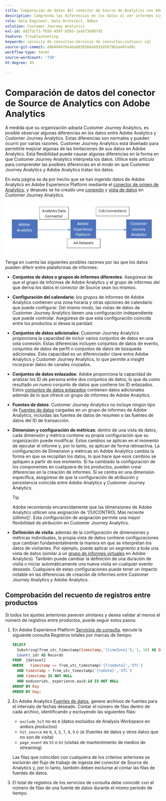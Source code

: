 ```yaml
---
title: Comparación de datos del conector de Source de Analytics con Adobe Analytics
description: Comprenda las diferencias en los datos al ver informes similares en Adobe Analytics y Customer Journey Analytics.
role: Data Engineer, Data Architect, Admin
solution: Customer Journey Analytics
exl-id: dd273c71-fb5b-459f-b593-1aa5f3e897d2
feature: Troubleshooting
keywords: servicio de consultas;Servicio de consultas;sintaxis sql
source-git-commit: d96404479aabe6020566e693245879b5ad4fad9c
workflow-type: tm+mt
source-wordcount: '720'
ht-degree: 4%

---
```


# Comparación de datos del conector de Source de Analytics con Adobe Analytics

A medida que su organización adopta Customer Journey Analytics, es posible observar algunas diferencias en los datos entre Adobe Analytics y Customer Journey Analytics. Estas diferencias son normales y pueden ocurrir por varias razones. Customer Journey Analytics está diseñado para permitirle mejorar algunas de las limitaciones de sus datos en Adobe Analytics. Esta flexibilidad puede causar algunas diferencias en la forma en que Customer Journey Analytics interpreta los datos. Utilice este artículo para comprender las posibles diferencias en el modo en que Customer Journey Analytics y Adobe Analytics tratan los datos.

En esta página se da por hecho que se han ingerido datos de Adobe Analytics en Adobe Experience Platform mediante el [conector de origen de Analytics](https://experienceleague.adobe.com/docs/experience-platform/sources/ui-tutorials/create/adobe-applications/analytics.html?lang=es), y después se ha creado una [conexión](/help/connections/overview.md) y [vista de datos](/help/data-views/data-views.md) en Customer Journey Analytics.

![El flujo de datos de Adobe Analytics a través del conector de datos a Adobe Experience Platform y a Customer Journey Analytics mediante conexiones de CJA.](assets/compare.png)

Tenga en cuenta las siguientes posibles razones por las que los datos pueden diferir entre plataformas de informes:

* **Conjuntos de datos o grupos de informes diferentes**: Asegúrese de que el grupo de informes de Adobe Analytics y el grupo de informes del que deriva los datos el conector de Source sean los mismos.
* **Configuración del calendario**: los grupos de informes de Adobe Analytics contienen una zona horaria y otras opciones de calendario que puede configurar. Del mismo modo, las vistas de datos de Customer Journey Analytics tienen una configuración independiente que puede controlar. Asegúrese de que esta configuración coincida entre los productos si desea la paridad.
* **Conjuntos de datos adicionales**: Customer Journey Analytics proporciona la capacidad de incluir varios conjuntos de datos en una sola conexión. Estas diferencias incluyen conjuntos de datos de evento, conjuntos de datos de perfil o conjuntos de datos de búsqueda adicionales. Esta capacidad es un diferenciador clave entre Adobe Analytics y Customer Journey Analytics, lo que permite a insight incorporar datos de canales cruzados.
* **Conjuntos de datos enlazados**: Adobe proporciona la capacidad de analizar los ID de persona entre dos conjuntos de datos, lo que da como resultado un nuevo conjunto de datos que contiene los ID enlazados. Estos [conjuntos de datos enlazados](/help/stitching/overview.md) contienen datos adicionales además de lo que ofrece un grupo de informes de Adobe Analytics.
* **Fuentes de datos**: Customer Journey Analytics no incluye ningún tipo de [Fuentes de datos](https://experienceleague.adobe.com/es/docs/analytics/import/data-sources/overview) cargadas en un grupo de informes de Adobe Analytics, incluidas las fuentes de datos de resumen o las fuentes de datos del ID de transacción.
* **Dimension y configuración de métricas**: dentro de una vista de datos, cada dimensión y métrica contiene su propia configuración que su organización puede modificar. Estos cambios se aplican en el momento de ejecutar el informe y, por lo tanto, se aplican de forma retroactiva. La configuración de Dimension y métricas en Adobe Analytics cambia la forma en que se recopilan los datos, lo que hace que esos cambios se apliquen a partir de ese momento. Si ha cambiado la configuración de los componentes en cualquiera de los productos, pueden crear diferencias en la creación de informes. Si se centra en una dimensión específica, asegúrese de que la configuración de atribución y persistencia coincida entre Adobe Analytics y Customer Journey Analytics.

  >[!TIP]
  >
  >Adobe recomienda encarecidamente que las dimensiones de Adobe Analytics utilicen una asignación de &#39;[!UICONTROL Más reciente (último)]&#39;. Esta configuración de asignación permite una mayor flexibilidad de atribución en Customer Journey Analytics.

* **Definición de visita**: además de la configuración de dimensiones y métricas individuales, la propia vista de datos contiene configuraciones que cambian fundamentalmente la manera en que se interpretan los datos de visitantes. Por ejemplo, puede aplicar un segmento a toda una vista de datos (similar a un [grupo de informes virtuales](https://experienceleague.adobe.com/es/docs/analytics/components/virtual-report-suites/vrs-about) en Adobe Analytics). También puede cambiar la definición de una duración de visita o iniciar automáticamente una nueva visita en cualquier evento deseado. Cualquiera de estas configuraciones puede tener un impacto notable en las diferencias de creación de informes entre Customer Journey Analytics y Adobe Analytics.

## Comprobación del recuento de registros entre productos

Si todos los ajustes anteriores parecen similares y desea validar al menos el número de registros entre productos, puede seguir estos pasos:

1. En Adobe Experience Platform [Servicios de consulta](https://experienceleague.adobe.com/es/docs/experience-platform/query/home), ejecute la siguiente consulta Registros totales por marcas de tiempo:

   ```sql
   SELECT
     Substring(from_utc_timestamp(timestamp,'{timeZone}'), 1, 10) AS Day,
     Count(_id) AS Records
   FROM  {dataset}
   WHERE   timestamp >= from_utc_timestamp('{fromDate}','UTC')
     AND timestamp < from_utc_timestamp('{toDate}','UTC')
     AND timestamp IS NOT NULL
     AND enduserids._experience.aaid.id IS NOT NULL
   GROUP BY Day
   ORDER BY Day;
   ```

1. En Adobe Analytics [Fuentes de datos](https://experienceleague.adobe.com/es/docs/analytics/export/analytics-data-feed/data-feed-overview), genere archivos de fuentes para el intervalo de fechas deseado. Contar el número de filas dentro de cada archivo, identificando y excluyendo las siguientes filas:

   * `exclude_hit` no es `0` (datos excluidos de Analysis Workspace en ambos productos)
   * `hit_source` es `0`, `3`, `5`, `7`, `8`, `9` o `10` (fuentes de datos y otros datos que no son de visita)
   * `page_event` es `53` o `63` (visitas de mantenimiento de medios de streaming)

   Las filas que coincidan con cualquiera de los criterios anteriores se excluirán del flujo de trabajo de ingesta del conector de Source de Analytics y, por lo tanto, también deben excluirse al contar las filas de fuentes de datos.

1. El total de registros de los servicios de consulta debe coincidir con el número de filas de una fuente de datos durante el mismo período de tiempo.
